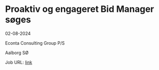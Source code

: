 # Proaktiv og engageret Bid Manager søges
02-08-2024

Econta Consulting Group P/S

Aalborg SØ

Job URL: [link](https://www.jobindex.dk/jobannonce/h1489635/proaktiv-og-engageret-bid-manager-soeges)



